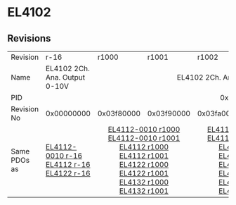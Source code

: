 # EL4102

## Revisions
<table>
<tr>
<td>Revision</td>
<td>r-16</td>
<td>r1000</td>
<td>r1001</td>
<td>r1002</td>
<td>r1003</td>
<td>r1004</td>
<td>r1005</td>
<td>r9979</td>
</tr>
<tr>
<td>Name</td>
<td>EL4102 2Ch. Ana. Output 0-10V</td>
<td colspan=6 align="center">EL4102 2Ch. Ana. Output  0-10V, 16bit</td>
<td>EL4102 2Ch. Ana. Output 0-10V</td>
</tr>
<tr>
<td>PID</td>
<td colspan=8 align="center">0x10063052</td>
</tr>
<tr>
<td>Revision No</td>
<td>0x00000000</td>
<td>0x03f80000</td>
<td>0x03f90000</td>
<td>0x03fa0000</td>
<td>0x03fb0000</td>
<td>0x03fc0000</td>
<td>0x03fd0000</td>
<td>0x270b0000</td>
</tr>
<tr>
<td>Same PDOs as</td>
<td><a href="EL4112-0010.md">EL4112-0010 r-16</a><br/><a href="EL4112.md">EL4112 r-16</a><br/><a href="EL4122.md">EL4122 r-16</a></td>
<td colspan=2 align="center"><a href="EL4112-0010.md">EL4112-0010 r1000</a><br/><a href="EL4112-0010.md">EL4112-0010 r1001</a><br/><a href="EL4112.md">EL4112 r1000</a><br/><a href="EL4112.md">EL4112 r1001</a><br/><a href="EL4122.md">EL4122 r1000</a><br/><a href="EL4122.md">EL4122 r1001</a><br/><a href="EL4132.md">EL4132 r1000</a><br/><a href="EL4132.md">EL4132 r1001</a></td>
<td colspan=2 align="center"><a href="EL4112-0010.md">EL4112-0010 r1002</a><br/><a href="EL4112-0010.md">EL4112-0010 r1003</a><br/><a href="EL4112.md">EL4112 r1002</a><br/><a href="EL4112.md">EL4112 r1003</a><br/><a href="EL4122.md">EL4122 r1002</a><br/><a href="EL4122.md">EL4122 r1003</a><br/><a href="EL4132.md">EL4132 r1002</a><br/><a href="EL4132.md">EL4132 r1003</a></td>
<td colspan=2 align="center"><a href="EL4112-0010.md">EL4112-0010 r1004</a><br/><a href="EL4112-0010.md">EL4112-0010 r1005</a><br/><a href="EL4112.md">EL4112 r1004</a><br/><a href="EL4112.md">EL4112 r1005</a><br/><a href="EL4122.md">EL4122 r1004</a><br/><a href="EL4122.md">EL4122 r1005</a><br/><a href="EL4132.md">EL4132 r1004</a><br/><a href="EL4132.md">EL4132 r1005</a></td>
<td></td>
</tr>
</table>
